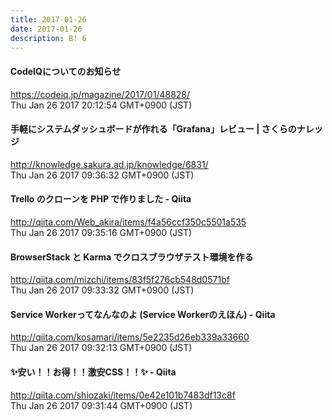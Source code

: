 ```yaml
---
title: 2017-01-26
date: 2017-01-26
description: B! 6
---
```


#### CodeIQについてのお知らせ
https://codeiq.jp/magazine/2017/01/48828/<br>
Thu Jan 26 2017 20:12:54 GMT+0900 (JST)<br>


#### 手軽にシステムダッシュボードが作れる「Grafana」レビュー | さくらのナレッジ
http://knowledge.sakura.ad.jp/knowledge/6831/<br>
Thu Jan 26 2017 09:36:32 GMT+0900 (JST)<br>


#### Trello のクローンを PHP で作りました - Qiita
http://qiita.com/Web_akira/items/f4a56ccf350c5501a535<br>
Thu Jan 26 2017 09:35:16 GMT+0900 (JST)<br>


#### BrowserStack と Karma でクロスブラウザテスト環境を作る
http://qiita.com/mizchi/items/83f5f276cb548d0571bf<br>
Thu Jan 26 2017 09:33:32 GMT+0900 (JST)<br>


#### Service Workerってなんなのよ (Service Workerのえほん) - Qiita
http://qiita.com/kosamari/items/5e2235d26eb339a33660<br>
Thu Jan 26 2017 09:32:13 GMT+0900 (JST)<br>


#### ✨安い！！お得！！激安CSS！！✨ - Qiita
http://qiita.com/shiozaki/items/0e42e101b7483df13c8f<br>
Thu Jan 26 2017 09:31:44 GMT+0900 (JST)<br>



